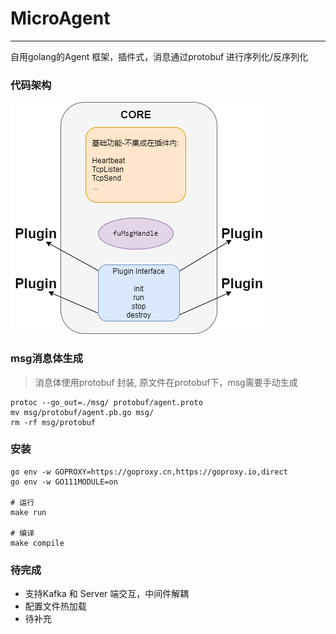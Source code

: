 # MicroAgent
___
 
自用golang的Agent 框架，插件式，消息通过protobuf 进行序列化/反序列化
 
### 代码架构
 
 ![图片](https://github.com/zyxpaomian/mypic/blob/main/agent.png)
 
### msg消息体生成
> 消息体使用protobuf 封装, 原文件在protobuf下，msg需要手动生成
```shell
protoc --go_out=./msg/ protobuf/agent.proto
mv msg/protobuf/agent.pb.go msg/
rm -rf msg/protobuf
```

### 安装
``` shell
go env -w GOPROXY=https://goproxy.cn,https://goproxy.io,direct
go env -w GO111MODULE=on

# 运行
make run 

# 编译
make compile
```
 
### 待完成
* 支持Kafka 和 Server 端交互，中间件解耦
* 配置文件热加载
* 待补充